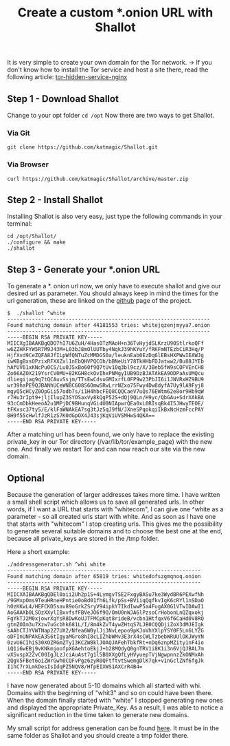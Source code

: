 ﻿---
title: "Create a custom *.onion URL with Shallot"
categories:
  - operations
tags:
  - operations
  - shell
---

It is very simple to create your own domain for the Tor network.
-> If you don't know how to install the Tor service and host a site there, read the following article: [tor-hidden-service-nginx](/tor-hidden-service-nginx)

## Step 1 - Download Shallot
Change to your opt folder
``` cd /opt ``` 
Now there are two ways to get Shallot. 
### Via Git
``` git clone https://github.com/katmagic/Shallot.git ```
### Via Browser
``` curl https://github.com/katmagic/Shallot/archive/master.zip ```

## Step 2 - Install Shallot
Installing Shallot is also very easy, just type the following commands in your terminal: 
``` 
cd /opt/Shallot/
./configure && make
./shallot 
```

## Step 3 - Generate your *.onion URL
To generate a *. onion url now, we only have to execute shallot and give our desired url as parameter. You should always keep in mind the times for the url generation, these are linked on the [github](https://github.com/katmagic/Shallot) page of the project.

```
$  ./shallot ^white
------------------------------------------------------------------
Found matching domain after 44181553 tries: whitejqzenjmyya7.onion
------------------------------------------------------------------
-----BEGIN RSA PRIVATE KEY-----
MIICXgIBAAKBgQDO7hI7U6ZuH/4Has0TzMAoH+n36TvHyjdSLKrzU90StlrkoQFf
w6ZZHXFYW5R7M9J43M+L03bJ8mOlUUTby4NqkJ39hKYuY/fRKFmNTEzbCiR3Hq/P
HjfXvd9CeZQFA8JfILpWfQNTuZcMMDGS0a/leuknEab0EzDq6lEBsHXPWwIEAWJg
iwKBgBxsOPzixRFXXZxl1nEbQHVPQCOh/bBNeUiY78TkHHbFDJatww2/Bu88JYEb
hAfUV61xKNcPu0CS/Lu0JSxBo60f9Q7tUv10q3bl9cz/X/3Beb5fW9sCOFVEnCH8
Zo66AZOX219YsrCV0MU+82KGH8ckOvIhxPNMgyIUB9DzBJATAkEA9ODPaAsUMQcu
dliegijag9q7tQCAuvSsjm/TTsEwCdsuGMIxrfL0FP9w23PbJI6i1JNVRxHZ9BU9
wr39haPE9QJBANhUCeWN8C608S6OmwSRwLrrNZxo75Fwy4Dw8dyfA7Uy9lA9Fyj8
mgyQ5cHCyZ0OpGii57odb7s/i1H4hbcFEQ8CQQCaeV7uQs76EWtm62e8or9Hb9qW
r7Hu3rIpt9+jljIlupZ3SYOSaxVy8kQgP52S+dQj9QLn/H9yc/QbGAu+SdrXAkBA
93cCmDbkHeeoA2u1MPjDC9BHunqVGi4U0NIApwrQEa0xL0RIsqBk4I5JHwyTEOE/
tFKxsc37ty5/E/klFaWNAkEA7sg3tJz5qJ9fN/JXneSPqokqiIkBxNcHzmFccPAY
8H9f55cHwlfJzR1zS7K0dGpOX4J43sjKqViUVSMHwS4QKA==
-----END RSA PRIVATE KEY-----

```
After a matching url has been found, we only have to replace the existing private_key in our Tor directory (/var/lib/tor/example_page) with the new one.
And finally we restart Tor and can now reach our site via the new domain.

## Optional 

Because the generation of larger addresses takes more time. I have written a small shell script which allows us to save all generated urls.
In other words, if I want a URL that starts with "whitecom", I can give one ^white as a parameter - so all created urls start with white. And as soon as I have one that starts with "whitecom" I stop creating urls. This gives me the possibility to generate several suitable domains and to choose the best one at the end, because all private_keys are stored in the /tmp folder.

Here a short example:

    ./addressgenerator.sh ^whi white
    ---------------------------------------------------------------
    Found matching domain after 65819 tries: whitedofszgmqnoq.onion
    ---------------------------------------------------------------
    -----BEGIN RSA PRIVATE KEY-----
    MIICXAIBAAKBgQDEl0aii2Uh2p1S+4LymgvTSE2FxgyBASu7ke3WydBR6PEXwfNh
    /9GMxpOms9TeuHRneHPntie0oBd01fh6Lfk/pSs+BViiqQqfkvIgK6cRYl1nSDaO
    hOzKKwL4/HEFCKD5sav89oGrkZSryV94ipkY7IkdIwwP5a4FugAX0G1VTwIDAwI1
    AoGAAXb0LSOzXXylIBxvfsfFBVeJO6f9O/OmU0nWJA6lPzsoCrHobonLnQZqxokj
    FgYkTJ2M0xjowrXqYsR8DwKoUJTFMCpKqt8rideB/vcbn1HtfqxV6f6CaHd0V8RQ
    gtmZOIm3u7Xzw7uGcbhk681L/I/8m4kZvT4ywZHtqS7LJB0CQQDjiZoX3dMJEIgk
    sAAhCTJYVWTNap2Z7UX2/Nfea6W0ylJj3NvLepoo9pKJoVhYXlpYSY0F5Ln6LYZG
    oDFInUNPAkEA3S6tIgyaMGro8hI8cLIZhbWMv3E3rX4sCWLTzbebWRUUlOKJWyYN
    0zvU6CIhiS30XOZRGmZTyI3KCZW8klJOAQJAFehTbkfRt+nDq6znpMZity1nF4io
    iQ1i6wEBj9vKNkmjoofpXGAehtoEkjJ+b28MQdyQ0gnTRV1i8K1i3n6VjQJBAL7m
    vXSvspX2ZvC00IgJLzJciAuAst7g1l5B0XXgQfLyHVyuepTVjNgwpnnzZkONMxAh
    2QgV5FBet6oiZWrGwh0CQFvPgz6zyR0QFtftvtSwemgDlK7qk+v1nGclZNf6fgJk
    I1hC7rXLmkDesIsIdqPZ5NQV8/HfpEIXWS1AXCrR4B4=
    -----END RSA PRIVATE KEY-----

I have now generated about 5-10 domains which all started with whi. Domains with the beginning of "whit3" and so on could have been there. When the domain finally started with "white" I stopped generating new ones and displayed the appropriate Private_Key.
As a result, I was able to notice a significant reduction in the time taken to generate new domains.

My small script for address generation can be found [here](https://github.com/whit-e/OnionAddressGenerator).
It must be in the same folder as Shallot and you should create a tmp folder there.
